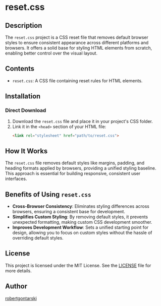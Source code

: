 
# reset.css

## Description
The `reset.css` project is a CSS reset file that removes default browser styles to ensure consistent appearance across different platforms and browsers. It offers a solid base for styling HTML elements from scratch, enabling better control over the visual layout.

## Contents
- `reset.css`: A CSS file containing reset rules for HTML elements.

## Installation

### Direct Download
1. Download the `reset.css` file and place it in your project's CSS folder.
2. Link it in the `<head>` section of your HTML file:
   ```html
   <link rel="stylesheet" href="path/to/reset.css">
   ```

## How It Works
The `reset.css` file removes default styles like margins, padding, and heading formats applied by browsers, providing a unified styling baseline. This approach is essential for building responsive, consistent user interfaces.

## Benefits of Using `reset.css`
- **Cross-Browser Consistency**: Eliminates styling differences across browsers, ensuring a consistent base for development.
- **Simplifies Custom Styling**: By removing default styles, it prevents unexpected formatting, making custom CSS development smoother.
- **Improves Development Workflow**: Sets a unified starting point for design, allowing you to focus on custom styles without the hassle of overriding default styles.

## License
This project is licensed under the MIT License. See the [LICENSE](LICENSE) file for more details.

## Author
[robertgontarski](https://www.linkedin.com/in/robert-gontarski)

